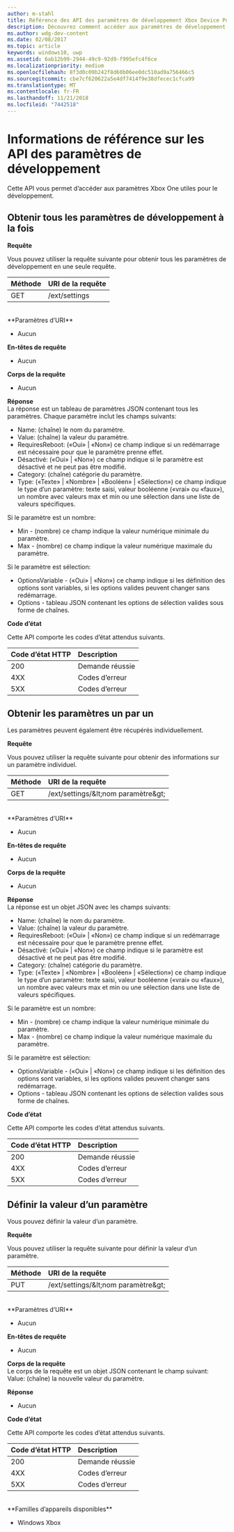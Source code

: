 ```yaml
---
author: m-stahl
title: Référence des API des paramètres de développement Xbox Device Portal
description: Découvrez comment accéder aux paramètres de développement Xbox.
ms.author: wdg-dev-content
ms.date: 02/08/2017
ms.topic: article
keywords: windows10, uwp
ms.assetid: 6ab12b99-2944-49c9-92d9-f995efc4f6ce
ms.localizationpriority: medium
ms.openlocfilehash: 8f3d0c09b242f8d60b06ee0dc510ad9a756466c5
ms.sourcegitcommit: cbe7cf620622a5e4df7414f9e38dfecec1cfca99
ms.translationtype: MT
ms.contentlocale: fr-FR
ms.lasthandoff: 11/21/2018
ms.locfileid: "7442518"
---
```

# <a name="developer-settings-api-reference"></a>Informations de référence sur les API des paramètres de développement   
Cette API vous permet d’accéder aux paramètres Xbox One utiles pour le développement.

## <a name="get-all-developer-settings-at-once"></a>Obtenir tous les paramètres de développement à la fois

**Requête**

Vous pouvez utiliser la requête suivante pour obtenir tous les paramètres de développement en une seule requête.

Méthode      | URI de la requête
:------     | :-----
GET | /ext/settings
<br />
**Paramètres d’URI**

- Aucun

**En-têtes de requête**

- Aucun

**Corps de la requête**

- Aucun

**Réponse**   
La réponse est un tableau de paramètres JSON contenant tous les paramètres. Chaque paramètre inclut les champs suivants:

* Name: (chaîne) le nom du paramètre.
* Value: (chaîne) la valeur du paramètre.
* RequiresReboot: («Oui» | «Non») ce champ indique si un redémarrage est nécessaire pour que le paramètre prenne effet.
* Désactivé: («Oui» | «Non») ce champ indique si le paramètre est désactivé et ne peut pas être modifié.
* Category: (chaîne) catégorie du paramètre.
* Type: («Texte» | «Nombre» | «Booléen» | «Sélection») ce champ indique le type d’un paramètre: texte saisi, valeur booléenne («vrai» ou «faux»), un nombre avec valeurs max et min ou une sélection dans une liste de valeurs spécifiques.

Si le paramètre est un nombre:
* Min - (nombre) ce champ indique la valeur numérique minimale du paramètre.
* Max - (nombre) ce champ indique la valeur numérique maximale du paramètre.

Si le paramètre est sélection:
* OptionsVariable - («Oui» | «Non») ce champ indique si les définition des options sont variables, si les options valides peuvent changer sans redémarrage.
* Options - tableau JSON contenant les options de sélection valides sous forme de chaînes.

**Code d’état**

Cette API comporte les codes d’état attendus suivants.

Code d’état HTTP      | Description
:------     | :-----
200 | Demande réussie
4XX | Codes d’erreur
5XX | Codes d’erreur

## <a name="get-settings-one-at-a-time"></a>Obtenir les paramètres un par un
Les paramètres peuvent également être récupérés individuellement.

**Requête**

Vous pouvez utiliser la requête suivante pour obtenir des informations sur un paramètre individuel.

Méthode      | URI de la requête
:------     | :-----
GET | /ext/settings/\&lt;nom paramètre\&gt;
<br />
**Paramètres d’URI**

- Aucun

**En-têtes de requête**

- Aucun

**Corps de la requête**

- Aucun

**Réponse**   
La réponse est un objet JSON avec les champs suivants:

* Name: (chaîne) le nom du paramètre.
* Value: (chaîne) la valeur du paramètre.
* RequiresReboot: («Oui» | «Non») ce champ indique si un redémarrage est nécessaire pour que le paramètre prenne effet.
* Désactivé: («Oui» | «Non») ce champ indique si le paramètre est désactivé et ne peut pas être modifié.
* Category: (chaîne) catégorie du paramètre.
* Type: («Texte» | «Nombre» | «Booléen» | «Sélection») ce champ indique le type d’un paramètre: texte saisi, valeur booléenne («vrai» ou «faux»), un nombre avec valeurs max et min ou une sélection dans une liste de valeurs spécifiques.

Si le paramètre est un nombre:
* Min - (nombre) ce champ indique la valeur numérique minimale du paramètre.
* Max - (nombre) ce champ indique la valeur numérique maximale du paramètre.

Si le paramètre est sélection:
* OptionsVariable - («Oui» | «Non») ce champ indique si les définition des options sont variables, si les options valides peuvent changer sans redémarrage.
* Options - tableau JSON contenant les options de sélection valides sous forme de chaînes.

**Code d’état**

Cette API comporte les codes d’état attendus suivants.

Code d’état HTTP      | Description
:------     | :-----
200 | Demande réussie
4XX | Codes d’erreur
5XX | Codes d’erreur

## <a name="set-the-value-of-a-setting"></a>Définir la valeur d’un paramètre
Vous pouvez définir la valeur d’un paramètre.

**Requête**

Vous pouvez utiliser la requête suivante pour définir la valeur d’un paramètre.

Méthode      | URI de la requête
:------     | :-----
PUT | /ext/settings/\&lt;nom paramètre\&gt;
<br />
**Paramètres d’URI**

- Aucun

**En-têtes de requête**

- Aucun

**Corps de la requête**   
Le corps de la requête est un objet JSON contenant le champ suivant:   
Value: (chaîne) la nouvelle valeur du paramètre.

**Réponse**   

- Aucun

**Code d’état**

Cette API comporte les codes d’état attendus suivants.

Code d’état HTTP      | Description
:------     | :-----
200 | Demande réussie
4XX | Codes d’erreur
5XX | Codes d’erreur

<br />
**Familles d’appareils disponibles**

* Windows Xbox